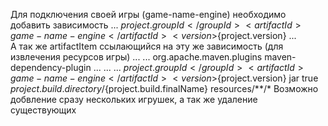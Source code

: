 Для подключения своей игры (game-name-engine) необходимо добавить зависимость
    ...
    <dependencies>
        <dependency>
            <groupId>${project.groupId}</groupId>
            <artifactId>game-name-engine</artifactId>
            <version>${project.version}</version>
        </dependency>
        ...
     </dependencies>   
А так же artifactItem ссылающийся на эту же зависимость (для извлечения ресурсов игры)
    <build>
      ...
      <plugins>
        ...
        <plugin>
          <groupId>org.apache.maven.plugins</groupId>
          <artifactId>maven-dependency-plugin</artifactId>
          ...
          <executions>
            <execution>
              ...
              <configuration>
                <artifactItems>
                  ...
                  <artifactItem>
                    <groupId>${project.groupId}</groupId>
                    <artifactId>game-name-engine</artifactId>
                    <version>${project.version}</version>
                    <type>jar</type>
                    <overWrite>true</overWrite>
                    <outputDirectory>${project.build.directory}/${project.build.finalName}</outputDirectory>
                    <includes>resources/**/*</includes>
                  </artifactItem>
                </artifactItems>
              </configuration>
            </execution>
          </executions>
        </plugin>
      </plugins>
    </build>
Возможно добвление сразу нескольких игрушек, а так же удаление существующих
